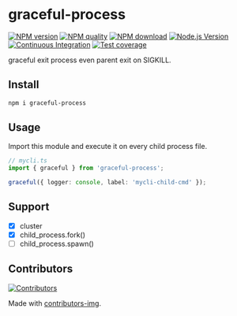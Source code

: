 # graceful-process

[![NPM version](https://img.shields.io/npm/v/graceful-process.svg?style=flat-square)](https://npmjs.org/package/graceful-process)
[![NPM quality](http://npm.packagequality.com/shield/graceful-process.svg?style=flat-square)](http://packagequality.com/#?package=graceful-process)
[![NPM download](https://img.shields.io/npm/dm/graceful-process.svg?style=flat-square)](https://npmjs.org/package/graceful-process)
[![Node.js Version](https://img.shields.io/node/v/graceful-process.svg?style=flat)](https://nodejs.org/en/download/)
[![Continuous Integration](https://github.com/node-modules/graceful-process/actions/workflows/nodejs.yml/badge.svg)](https://github.com/node-modules/graceful-process/actions/workflows/nodejs.yml)
[![Test coverage](https://img.shields.io/codecov/c/github/node-modules/graceful-process.svg?style=flat-square)](https://codecov.io/gh/node-modules/graceful-process)

graceful exit process even parent exit on SIGKILL.

## Install

```bash
npm i graceful-process
```

## Usage

Import this module and execute it on every child process file.

```ts
// mycli.ts
import { graceful } from 'graceful-process';

graceful({ logger: console, label: 'mycli-child-cmd' });
```

## Support

- [x] cluster
- [x] child_process.fork()
- [ ] child_process.spawn()

## Contributors

[![Contributors](https://contrib.rocks/image?repo=node-modules/graceful-process)](https://github.com/node-modules/graceful-process/graphs/contributors)

Made with [contributors-img](https://contrib.rocks).
